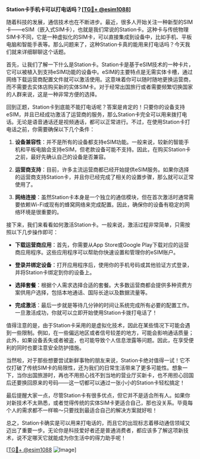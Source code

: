 **Station卡手机卡可以打电话吗？[[TG💪+ @esim1088](https://t.me/s/esim1088)]**

随着科技的发展，通信技术也在不断进步。最近，很多人开始关注一种新型的SIM卡——eSIM（嵌入式SIM卡），也就是我们常说的Station卡。这种卡与传统物理SIM卡不同，它是一种虚拟化的SIM卡，可以直接集成到设备中，比如手机、平板电脑和智能手表等。那么问题来了，这种Station卡真的能用来打电话吗？今天我们就来详细聊聊这个话题。

首先，让我们了解一下什么是Station卡。Station卡是基于eSIM技术的一种卡片，它可以被植入到支持eSIM功能的设备中。eSIM的主要特点是无需实体卡槽，通过网络下载运营商配置文件就可以激活使用。这意味着你可以随时随地更换运营商，而不需要去实体店购买新的实体SIM卡。对于经常出国旅行或者需要频繁切换国家的人群来说，这是一种非常方便的选择。

回到正题，Station卡到底能不能打电话呢？答案是肯定的！只要你的设备支持eSIM，并且已经成功激活了运营商的服务，那么Station卡完全可以用来拨打电话。无论是语音通话还是视频通话，都可以正常进行。不过，在使用Station卡打电话之前，你需要确保以下几个条件：

1. **设备兼容性**：并不是所有的设备都支持eSIM功能。一般来说，较新的智能手机和平板电脑会支持eSIM，但老款设备可能不支持。因此，在购买Station卡之前，最好先确认自己的设备是否兼容。
   
2. **运营商支持**：目前，许多主流运营商都已经开始提供eSIM服务。如果你选择的运营商支持Station卡，并且你已经完成了相关的设置步骤，那么就可以正常使用了。

3. **网络连接**：虽然Station卡本身是一个独立的通信模块，但在首次激活时通常需要依赖Wi-Fi或现有的蜂窝网络来完成配置。因此，确保你的设备有稳定的网络环境是很重要的。

接下来，我们来看看如何激活Station卡。一般来说，激活过程非常简单，只需按照以下几步操作即可：

- **下载运营商应用**：首先，你需要从App Store或Google Play下载对应的运营商应用程序。这些应用程序可以帮助你快速设置和管理你的eSIM账户。
  
- **登录并绑定设备**：打开应用程序后，使用你的手机号码或其他验证方式登录，并将Station卡绑定到你的设备上。

- **选择套餐**：根据个人需求选择合适的套餐。大多数运营商都会提供多种资费方案供用户选择，包括本地通话、国际长途以及数据流量等。

- **完成激活**：最后一步就是等待几分钟的时间让系统完成所有必要的配置工作。一旦激活成功，你就可以立即开始使用Station卡拨打电话了！

值得注意的是，由于Station卡采用的是虚拟化技术，因此在某些情况下可能会遇到一些限制。例如，在一些偏远地区或者信号较差的地方，可能会影响通话质量；此外，如果设备丢失或者被盗，也可能导致个人信息泄露等问题。因此，在享受便利的同时也要注意安全防护措施。

当然啦，对于那些想要尝试新鲜事物的朋友来说，Station卡绝对值得一试！它不仅打破了传统SIM卡的局限性，还为我们的日常生活带来了更多可能性。想象一下，当你出国旅游时，再也不用担心找不到当地的营业厅买新卡，也不用担心回国后还要换回原来的号码——这一切都可以通过一张小小的Station卡轻松搞定！

最后提醒大家一点，尽管Station卡有很多优点，但它并不是适合所有人。如果你对新技术不太熟悉，或者觉得传统的实体SIM卡更适合自己，那也没关系。毕竟每个人的需求都不一样嘛～只要找到最适合自己的解决方案就好啦！

总之，Station卡确实是可以用来打电话的，而且它的出现标志着移动通信领域又迈出了重要一步。无论你是科技爱好者还是普通消费者，都应该多了解这项新技术，说不定哪天它就能成为你生活中的得力助手呢！

[[TG💪+ @esim1088](https://t.me/s/esim1088) ![Image](https://i.postimg.cc/4NQfJmqS/Snipaste-2025-05-13-00-14-12.png)]
